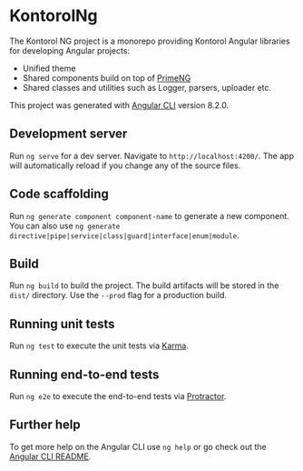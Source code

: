 # KontorolNg

The Kontorol NG project is a monorepo providing Kontorol Angular libraries for developing Angular projects:
* Unified theme
* Shared components build on top of [PrimeNG](https://www.primefaces.org/primeng/#/)
* Shared classes and utilities such as Logger, parsers, uploader etc.

This project was generated with [Angular CLI](https://github.com/angular/angular-cli) version 8.2.0.
<!--
## Storybook

You can view all components styles, behaviour and documentation in the [Storybook project](https://kontorol.github.io/kontorol-ng/index.html)
-->
## Development server

Run `ng serve` for a dev server. Navigate to `http://localhost:4200/`. The app will automatically reload if you change any of the source files.

## Code scaffolding

Run `ng generate component component-name` to generate a new component. You can also use `ng generate directive|pipe|service|class|guard|interface|enum|module`.

## Build

Run `ng build` to build the project. The build artifacts will be stored in the `dist/` directory. Use the `--prod` flag for a production build.

## Running unit tests

Run `ng test` to execute the unit tests via [Karma](https://karma-runner.github.io).

## Running end-to-end tests

Run `ng e2e` to execute the end-to-end tests via [Protractor](http://www.protractortest.org/).

## Further help

To get more help on the Angular CLI use `ng help` or go check out the [Angular CLI README](https://github.com/angular/angular-cli/blob/master/README.md).
